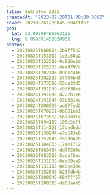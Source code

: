 ```yaml
---
title: SoCraTes 2023
createdAt: "2023-09-20T01:00:00.000Z"
cover: 20230826T200045-694fff57
geo:
  lat: 53.00200480963126
  lng: 9.859391452020951
photos:
  - 20230823T080814-2b8ff542
  - 20230823T151012-1c3c58a2
  - 20230823T152510-0c826e2e
  - 20230823T155333-dee4787c
  - 20230823T202146-09c1c4b6
  - 20230823T202232-37f04b48
  - 20230824T173510-55ce33d5
  - 20230824T191030-c93f38ce
  - 20230824T191038-d222b1e6
  - 20230824T191047-97b5814c
  - 20230824T200909-ae67fed2
  - 20230825T070251-9b601bb1
  - 20230825T073502-5678d3fe
  - 20230825T094159-108e2e7f
  - 20230825T114121-17cadbdd
  - 20230825T130844-e7c543e6
  - 20230825T152643-fd9d0a20
  - 20230825T184853-174e1712
  - 20230826T083454-ddf7206c
  - 20230826T083515-5ccafbac
  - 20230826T131038-0ec69ca9
  - 20230826T131115-0e8ee39e
  - 20230826T152843-b23fdb4b
  - 20230826T200045-694fff57
  - 20230826T200315-da68aab5
---
```

